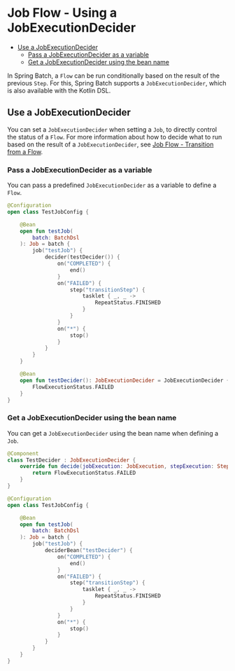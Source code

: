 # Job Flow - Using a JobExecutionDecider

- [Use a JobExecutionDecider](#use-a-jobexecutiondecider)
  - [Pass a JobExecutionDecider as a variable](#pass-a-jobexecutiondecider-as-a-variable)
  - [Get a JobExecutionDecider using the bean name](#get-a-jobexecutiondecider-using-the-bean-name)

In Spring Batch, a `Flow` can be run conditionally based on the result of the previous `Step`. For this, Spring Batch supports a `JobExecutionDecider`, which is also available with the Kotlin DSL.

## Use a JobExecutionDecider

You can set a `JobExecutionDecider` when setting a `Job`, to directly control the status of a `Flow`. For more information about how to decide what to run based on the result of a `JobExecutionDecider`, see [Job Flow - Transition from a Flow](./job-flow-transition.md).

### Pass a JobExecutionDecider as a variable

You can pass a predefined `JobExecutionDecider` as a variable to define a `Flow`.

```kotlin
@Configuration
open class TestJobConfig {

    @Bean
    open fun testJob(
        batch: BatchDsl
    ): Job = batch {
        job("testJob") {
            decider(testDecider()) {
                on("COMPLETED") {
                    end()
                }
                on("FAILED") {
                    step("transitionStep") {
                        tasklet { _, _ ->
                            RepeatStatus.FINISHED
                        }
                    }
                }
                on("*") {
                    stop()
                }
            }
        }
    }

    @Bean
    open fun testDecider(): JobExecutionDecider = JobExecutionDecider { _, _ ->
        FlowExecutionStatus.FAILED
    }
}
```

### Get a JobExecutionDecider using the bean name

You can get a `JobExecutionDecider` using the bean name when defining a `Job`.

```kotlin
@Component
class TestDecider : JobExecutionDecider {
    override fun decide(jobExecution: JobExecution, stepExecution: StepExecution?): FlowExecutionStatus {
        return FlowExecutionStatus.FAILED
    }
}

@Configuration
open class TestJobConfig {

    @Bean
    open fun testJob(
        batch: BatchDsl
    ): Job = batch {
        job("testJob") {
            deciderBean("testDecider") {
                on("COMPLETED") {
                    end()
                }
                on("FAILED") {
                    step("transitionStep") {
                        tasklet { _, _ ->
                            RepeatStatus.FINISHED
                        }
                    }
                }
                on("*") {
                    stop()
                }
            }
        }
    }
}
```
